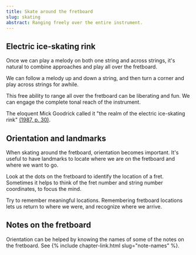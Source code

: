 ```yaml
---
title: Skate around the fretboard
slug: skating
abstract: Ranging freely over the entire instrument. 
---
```


## Electric ice-skating rink

Once we can play a melody on both one string and across strings,
it's natural to combine approaches and play all over the fretboard.

We can follow a melody up and down a string,
and then turn a corner and play across strings for awhile.

This free ability to range all over the fretboard can be liberating and fun.
We can engage the complete tonal reach of the instrument.

The eloquent Mick Goodrick called it "the realm of the electric ice-skating rink"
[(1987, p. 30)](references.html#goodrick-1987).

## Orientation and landmarks

When skating around the fretboard,
orientation becomes important.
It's useful to have landmarks to locate where we are on the fretboard and where we want to go.

Look at the dots on the fretboard to identify the location of a fret.
Sometimes it helps to think of the fret number and string number coordinates,
to focus the mind.

Try to remember meaningful locations.
Remembering fretboard locations
lets us return to where we were,
and recognize where we arrive.

## Notes on the fretboard

Orientation can be helped by knowing the names of some of the notes on the fretboard.
See {% include chapter-link.html slug="note-names" %}.

